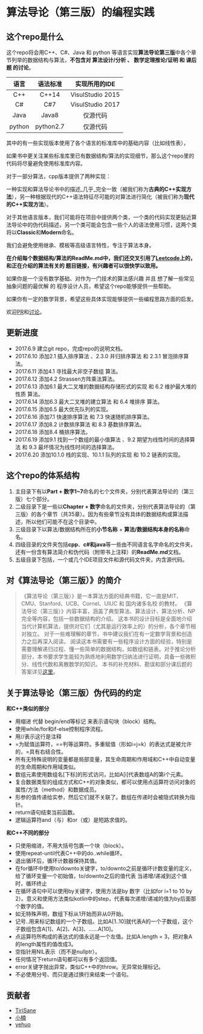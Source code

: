算法导论（第三版）的编程实践
===================

这个repo是什么
----------------

这个repo将会用C++、C#、Java 和 python 等语言实现**算法导论第三版**中各个章节列举的数据结构与算法，**不包含对 算法设计/分析 、 数学定理推论/证明 和 课后题 的讨论**。

|       语言        |      语法标准     |        实现所用的IDE        |
|:-------------:|:---------------:|:------------------------:|
|       C++       |      C++14       |       VisulStudio 2015    |
|       C#          |      C#7            |       VisulStudio 2017    |
|       Java       |      Java8         |             仅源代码             |
|       python  |      python2.7  |            仅源代码             |

其中的有一些实现版本使用了各个语言的标准库中的基础内容（比如线性表），

如果书中更关注某些标准库里已有数据结构/算法的实现细节，那么这个repo里的代码将尽量避免使用标准库内容。

对于一部分算法，cpp版本提供了两种实现：

一种实现和算法导论书中的描述_几乎_完全一致（被我们称为**古典的C++实现方法**），另一种根据现代的C++语法特征尽可能的对算法进行简化（被我们称为**现代的C++实现方法**）。

对于其他语言版本，我们可能将在项目中提供两个类，一个类的代码实现更贴近算法导论中的伪代码描述，另一个类可能会包含一些个人的语法使用习惯，这两个类将以**Classic**和**Modern**命名。

我们会避免使用继承、模板等高级语言特性，专注于算法本身。

**在介绍每个数据结构/算法的ReadMe.md中，我们还交叉引用了[Leetcode](https://leetcode.com/)上的，和正在介绍的算法有关的 题目链接，有兴趣者可以很快学以致用。**

如果你是一个没有数学基础、对作为一门技术的算法感兴趣 并且 想了解一些常见抽象问题的最优解 的 程序设计人员，希望这个repo能够提供一些帮助。

如果你有一定的数学背景，希望这些具体实现能够提供一些编程思路方面的启发。

欢迎[PR](https://github.com/TiriSane/CLRS_3rd_Edtion_in_Action/pulls)和[讨论](https://github.com/TiriSane/CLRS_3rd_Edtion_in_Action/issues)。

更新进度
--------

- 2017.6.9 建立git repo，完成repo的说明文档。
- 2017.6.10 添加2.1 插入排序算法 、2.3.0 并归排序算法 和 2.3.1 冒泡排序算法。
- 2017.6.11 添加4.1 寻找最大非空子数组 算法。
- 2017.6.12 添加4.2 Strassen方阵乘法算法。
- 2017.6.13 添加6.1 最大二叉堆的数据结构存储形式的实现 和 6.2 维护最大堆的性质 算法。
- 2017.6.14 添加6.3 最大二叉堆的建立算法 和 6.4 堆排序 算法。
- 2017.6.15 添加6.5 最大优先队列的实现。
- 2017.6.16 添加7.1 快速排序算法 和 7.3 快速随机排序算法。
- 2017.6.17 添加8.2 计数排序算法 和 8.3 基数排序算法。
- 2017.6.18 添加8.4 桶排序算法。
- 2017.6.19 添加9.1 找到一个数组的最小值算法 、9.2 期望为线性时间的选择算法 和 9.3 最坏情况为线性时间的选择算法。
- 2017.6.20 添加10.1.0 栈的实现、10.1.1 队列的实现 和 10.2 链表的实现。

这个repo的体系结构
---------------------

1. 主目录下有以**Part  + 数字1~7**命名的七个文件夹，分别代表算法导论的（第三版）七个部分。
2. 二级目录下是一些以**Chapter + 数字**命名的文件夹，分别代表算法导论的（第三版）的各个章节（共35章）。因为有些章节没有具体的数据结构或算法描述，所以他们可能不在这个目录中。
3. 三级目录下以算法/数据结构所在的**小节名称** + **算法/数据结构本身的名称**命名。
4. 四级目录的文件夹包括**cpp**、**c#**和**java**等一些由不同语言名字命名的文件夹，还有一份含有算法简介和伪代码（附带书上注释）的**ReadMe.md**文档。
5. 五级目录下包括，一个或几个IDE项目文件和源代码文件夹，内含源代码。

对《算法导论（第三版）》的简介
----------------------------------

> 《算法导论（第三版）》是一本算法方面的经典书籍，它一直是MIT、CMU、Stanford、UCB、Cornel、UIUC 和 国内诸多名校 的教材。
> 《算法导论（第三版）》内容丰富，涵盖了典型算法、算法设计、算法分析、NP完全等内容，包括一些数据结构的介绍。
> 这本书的设计目标是全面地介绍当代计算机算法，提供对它们（尤其是运行效率上的）的分析，各个章节相对独立。
> 对于一些难理解的章节，书中建议我们在有一定数学背景和创造力之后再深入阅读。
> 阅读这本书需要有一些程序设计方面的经验，特别是需要理解递归过程、懂一些简单的数据结构，如数组和链表。对于推论分析部分，本书要求学生能较为熟练地利用数学归纳法进行证明，具备一些微积分、线性代数和离散数学的知识。
> 本书的补充材料、勘误和部分课后题的答案详见[这里](https://mitpress.mit.edu/books/introduction-algorithms)。

关于算法导论（第三版）伪代码的约定
---------------------------------------

**和C++类似的部分**

- 用缩进 代替 begin/end等标记 来表示语句块（block）结构。
- 使用while/for和if-else控制程序流程。
- 用//表示这行是注释
- =为赋值运算符，==判等运算符。多重赋值（形如i=j=k）的表达式是被允许的，=具有右结合性。
- 所有无特殊说明的变量都是局部变量，其生命周期和作用域和C++中自动变量的生命周期和作用域类似。
- 数组元素使用数组名[下标]的形式访问，比如A[i]代表数组A的第i个元素。
- 复合数据类型的组成方式和C++的对象类似，都可以使用点运算符访问对象的属性/方法（method）和数据成员。
- 形参的值传递给实参，然后它们就不关联了。数组在传递时会被隐式转换为指针。
- return语句结束当前函数。
- 逻辑运算符and（与）和or（或）是短路求值的。

**和C++不同的部分**

- 只使用缩进，不用大括号包裹一个块（block）。
- 使用repeat-until代表C++中的do..while循环。
- 退出循环后，循环计数器保持其值。
- 在for循环中使用to/downto关键字，to/downto之前是循环计数变量的定义，给了循环变量一个初始值，to/downto之后的值代表 当递增/递减到这个值时，循环终止
- 在循环语句中可以使用by关键字，使用方法是by 数字（比如for i=1 to 10 by 2）。意义和使用方法类似kotlin中的step，代表每次递增/递减的值为by后面那个数字的值。
- 如无特殊声明，数组下标从1开始而非从0开始。
- 记号..用来标记数组的一个子数组。比如A[1..10]就代表A的一个子数组，这个子数组包含A[1]、A[2]、A[3]、......A[10]。
- 点运算符所构成的表达式的值永远是一个左值。比如A.length = 3，把对象A的length属性的值改成3。
- 空指针用NIL表示（而不是nullptr）。
- 任何情况下return语句都可以有多个返回值。
- error关键字抛出异常，类似C++中的throw。无异常处理标记。
- 不必使用分号、而只是通过换行来结束一个语句。

贡献者
-------
- [TiriSane](https://github.com/TiriSane)
- [小楠](https://www.niconi.cn/)
- [yehuo](https://github.com/yehuo)
